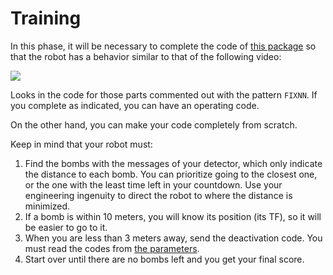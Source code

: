 # Training 

In this phase, it will be necessary to complete the code of [this package](https://github.com/fmrico/hackathon_oslo/tree/main/scenario_train) so that the robot has a behavior similar to that of the following video:

[![](https://img.youtube.com/vi/P6lDJR7or9o/0.jpg)](https://www.youtube.com/watch?v=P6lDJR7or9o&feature=youtu.be "Click to play on You Tube")

Looks in the code for those parts commented out with the pattern `FIXNN`. If you complete as indicated, you can have an operating code.

On the other hand, you can make your code completely from scratch.

Keep in mind that your robot must:

1. Find the bombs with the messages of your detector, which only indicate the distance to each bomb. You can prioritize going to the closest one, or the one with the least time left in your countdown. Use your engineering ingenuity to direct the robot to where the distance is minimized.
2. If a bomb is within 10 meters, you will know its position (its TF), so it will be easier to go to it.
3. When you are less than 3 meters away, send the deactivation code. You must read the codes from [the parameters](https://github.com/fmrico/hackathon_oslo/blob/main/scenario_train/config/bombs_config.yaml).
4. Start over until there are no bombs left and you get your final score.

